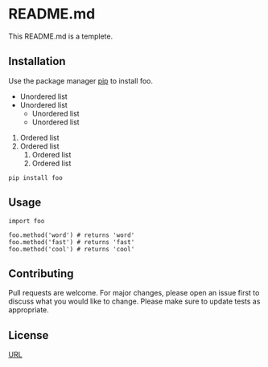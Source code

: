 # README.md

This README.md is a templete.

## Installation

Use the package manager [pip](https://pip.pypa.io/en/stable/) to install foo.

* Unordered list
* Unordered list
    * Unordered list
    * Unordered list

1. Ordered list
1. Ordered list
    1. Ordered list
    1. Ordered list

```
pip install foo
```

## Usage

```
import foo

foo.method('word') # returns 'word'
foo.method('fast') # returns 'fast'
foo.method('cool') # returns 'cool'
```

## Contributing
Pull requests are welcome. For major changes, please open an issue first to discuss what you would like to change.
Please make sure to update tests as appropriate.

## License
[URL](https://)
